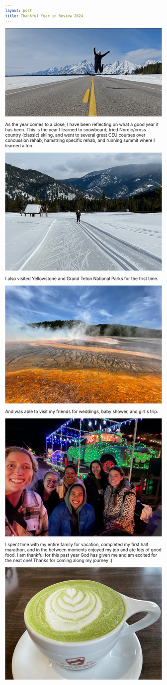 ```yaml
---
layout: post
title: Thankful Year in Review 2024
---
```


![Girl jumping in the air with snow-covered Grand Tetons in the background ](/images/ThankfulYearReview-2024/GrandTetonJump.png)

As the year comes to a close, I have been reflecting on what a good year it has been.  This is the year I learned to snowboard, tried Nordic/cross country (classic) skiing, and went to several great CEU courses over concussion rehab, hamstring specific rehab, and running summit where I learned a ton. 

![Girl cross country skiing classic style with Big Sky mountains surrounding her on a beautiful winter's day.](/images/ThankfulYearReview-2024/BigSkySki.png)

I also visited Yellowstone and Grand Teton National Parks for the first time. 

![A gold looking rock in focus with steaming prismatic pool to the left.](/images/ThankfulYearReview-2024/Yellowstone2.png)

 And was able to visit my friends for weddings, baby shower, and girl's trip.  

![Six smiling girls in front of a green Christmas lit Mater from Pixar Cars.](/images/ThankfulYearReview-2024/GirltripChristmaslights.png)

I spent time with my entire family for vacation, completed my first half marathon, and in the between moments enjoyed my job and ate lots of good food.  I am thankful for this past year God has given me and am excited for the next one! Thanks for coming along my journey :)

![Close up of a matcha latte in a teacup with a flower latte art on top.](/images/ThankfulYearReview-2024/Matcha.png)

